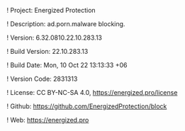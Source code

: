 ! Project: Energized Protection

! Description: ad.porn.malware blocking.

! Version: 6.32.0810.22.10.283.13

! Build Version: 22.10.283.13

! Build Date: Mon, 10 Oct 22 13:13:33 +06

! Version Code: 2831313

! License: CC BY-NC-SA 4.0, https://energized.pro/license

! Github: https://github.com/EnergizedProtection/block

! Web: https://energized.pro
